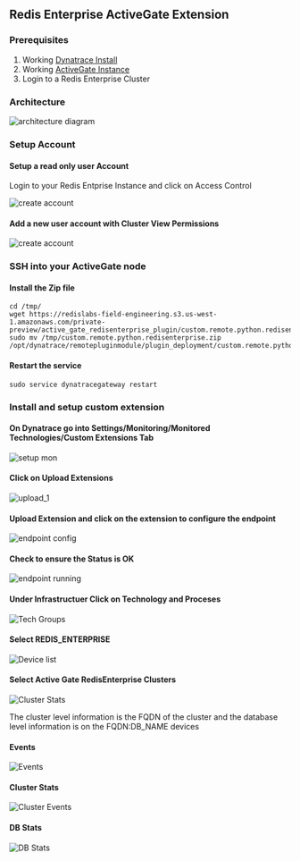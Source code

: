 ## Redis Enterprise ActiveGate Extension

### Prerequisites

1. Working [Dynatrace Install](https://www.dynatrace.com/support/help/setup-and-configuration/)
2. Working [ActiveGate Instance](https://www.dynatrace.com/support/help/setup-and-configuration/dynatrace-activegate/)
3. Login to a Redis Enterprise Cluster


### Architecture

![architecture  diagram](docs/architecture.png)


### Setup Account

#### Setup a read only user Account

Login to your Redis Entprise Instance and click on Access Control

![create account](docs/account_1.png)


#### Add a new user account with Cluster View Permissions

![create account](docs/account_2.png)



### SSH into your ActiveGate node

#### Install the Zip file

```
cd /tmp/ 
wget https://redislabs-field-engineering.s3.us-west-1.amazonaws.com/private-preview/active_gate_redisenterprise_plugin/custom.remote.python.redisenterprise.zip
sudo mv /tmp/custom.remote.python.redisenterprise.zip /opt/dynatrace/remotepluginmodule/plugin_deployment/custom.remote.python.redisenterprise.zip
```

#### Restart the service

```
sudo service dynatracegateway restart
```

### Install and setup custom extension

#### On Dynatrace go into Settings/Monitoring/Monitored Technologies/Custom Extensions Tab

![setup mon](docs/extension_1.png)

#### Click on Upload Extensions

![upload_1](docs/upload_1.png)

#### Upload Extension and click on the extension to configure the endpoint

![endpoint config](docs/config_endpoint.png)

#### Check to ensure the Status is OK

![endpoint running](docs/running_endpoint.png)

#### Under Infrastructuer Click on Technology and Proceses

![Tech Groups](docs/technology_group.png)

#### Select REDIS_ENTERPRISE

![Device list](docs/devices.png)

#### Select Active Gate RedisEnterprise Clusters

![Cluster Stats](docs/cluster_stats.png)

The cluster level information is the FQDN of the cluster and the database level information is on the FQDN:DB_NAME devices

#### Events

![Events](docs/events.png)

#### Cluster Stats
![Cluster Events](docs/cluster_stats.png)

#### DB Stats
![DB Stats](docs/bdb_stats.png)
